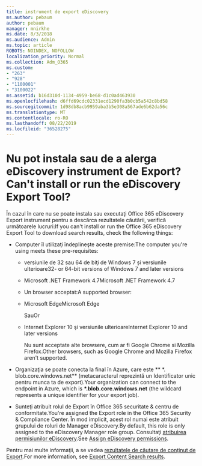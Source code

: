 ```yaml
---
title: instrument de export eDiscovery
ms.author: pebaum
author: pebaum
manager: mnirkhe
ms.date: 8/3/2018
ms.audience: Admin
ms.topic: article
ROBOTS: NOINDEX, NOFOLLOW
localization_priority: Normal
ms.collection: Adm_O365
ms.custom:
- "263"
- "928"
- "1100001"
- "3100022"
ms.assetid: b16d310d-1134-4959-be68-d1c0ad463930
ms.openlocfilehash: d6ffd69cdc02331ecd1290fa3b0cb5a542c8bd58
ms.sourcegitcommit: 1d98db8acb9959aba3b5e308a567ade6b62da56c
ms.translationtype: MT
ms.contentlocale: ro-RO
ms.lasthandoff: 08/22/2019
ms.locfileid: "36528275"
---
```

# <a name="cant-install-or-run-the-ediscovery-export-tool"></a><span data-ttu-id="37775-102">Nu pot instala sau de a alerga eDiscovery instrument de Export?</span><span class="sxs-lookup"><span data-stu-id="37775-102">Can't install or run the eDiscovery Export Tool?</span></span>

<span data-ttu-id="37775-103">În cazul în care nu se poate instala sau executaţi Office 365 eDiscovery Export instrument pentru a descărca rezultatele căutării, verifică următoarele lucruri:</span><span class="sxs-lookup"><span data-stu-id="37775-103">If you can't install or run the Office 365 eDiscovery Export Tool to download search results, check the following things:</span></span>
  
- <span data-ttu-id="37775-104">Computer îl utilizaţi îndeplineşte aceste premise:</span><span class="sxs-lookup"><span data-stu-id="37775-104">The computer you're using meets these pre-requisites:</span></span>

  - <span data-ttu-id="37775-105">versiunile de 32 sau 64 de biţi de Windows 7 și versiunile ulterioare</span><span class="sxs-lookup"><span data-stu-id="37775-105">32- or 64-bit versions of Windows 7 and later versions</span></span>

  - <span data-ttu-id="37775-106">Microsoft .NET Framework 4.7</span><span class="sxs-lookup"><span data-stu-id="37775-106">Microsoft .NET Framework 4.7</span></span>

  - <span data-ttu-id="37775-107">Un browser acceptat:</span><span class="sxs-lookup"><span data-stu-id="37775-107">A supported browser:</span></span>

  - <span data-ttu-id="37775-108">Microsoft Edge</span><span class="sxs-lookup"><span data-stu-id="37775-108">Microsoft Edge</span></span>

    <span data-ttu-id="37775-109">Sau</span><span class="sxs-lookup"><span data-stu-id="37775-109">Or</span></span>

  - <span data-ttu-id="37775-110">Internet Explorer 10 şi versiunile ulterioare</span><span class="sxs-lookup"><span data-stu-id="37775-110">Internet Explorer 10 and later versions</span></span>

    <span data-ttu-id="37775-111">Nu sunt acceptate alte browsere, cum ar fi Google Chrome si Mozilla Firefox.</span><span class="sxs-lookup"><span data-stu-id="37775-111">Other browsers, such as Google Chrome and Mozilla Firefox aren't supported.</span></span>

- <span data-ttu-id="37775-112">Organizaţia se poate conecta la final în Azure, care este \*\* \*. blob.core.windows.net\*\* (metacaracterul reprezintă un Identificator unic pentru munca ta de export).</span><span class="sxs-lookup"><span data-stu-id="37775-112">Your organization can connect to the endpoint in Azure, which is **\*.blob.core.windows.net** (the wildcard represents a unique identifier for your export job).</span></span>

- <span data-ttu-id="37775-113">Sunteţi atribuit rolul de Export în Office 365 securitate &amp; centru de conformitate.</span><span class="sxs-lookup"><span data-stu-id="37775-113">You're assigned the Export role in the Office 365 Security &amp; Compliance Center.</span></span> <span data-ttu-id="37775-114">În mod implicit, acest rol numai este atribuit grupului de roluri de Manager eDiscovery.</span><span class="sxs-lookup"><span data-stu-id="37775-114">By default, this role is only assigned to the eDiscovery Manager role group.</span></span> <span data-ttu-id="37775-115">Consultaţi [atribuirea permisiunilor eDiscovery](https://support.office.com/article/assign-ediscovery-permissions-in-the-office-365-security-compliance-center-5b9a067b-9d2e-4aa5-bb33-99d8c0d0b5d7#moreinfo).</span><span class="sxs-lookup"><span data-stu-id="37775-115">See [Assign eDiscovery permissions](https://support.office.com/article/assign-ediscovery-permissions-in-the-office-365-security-compliance-center-5b9a067b-9d2e-4aa5-bb33-99d8c0d0b5d7#moreinfo).</span></span>

<span data-ttu-id="37775-116">Pentru mai multe informaţii, a se vedea [rezultatele de căutare de conţinut de Export](https://support.office.com/article/Export-Content-Search-results-from-the-Office-365-Security-Compliance-Center-ed48d448-3714-4c42-85f5-10f75f6a4278).</span><span class="sxs-lookup"><span data-stu-id="37775-116">For more information, see [Export Content Search results](https://support.office.com/article/Export-Content-Search-results-from-the-Office-365-Security-Compliance-Center-ed48d448-3714-4c42-85f5-10f75f6a4278).</span></span>
  